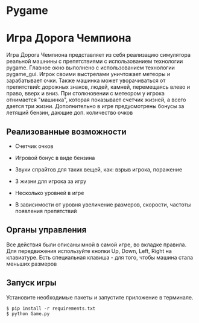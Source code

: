 # Pygame
# Игра Дорога Чемпиона

Игра Дорога Чемпиона представляет из себя реализацию симулятора реальной машнины с препятствиями с
использованием технологии pygame. Главное окно выполнено с использованием технологии pygame_gui.
Игрок своими выстрелами уничтожает метеоры и зарабатывает очки. Также машинка может
уворачиваться от препятствий: дорожных знаков, людей, камней, перемещаясь влево и право, вверх и вниз.
При столкновении с метеором у игрока отнимается "машинка", которая показывает счетчик жизней, а всего дается три жизни.
Дополнительно в игре предусмотрены бонусы за летящий бензин, дающие доп. количество очков

## Реализованные возможности

- Счетчик очков

- Игровой бонус в виде бензина

- Звуки спрайтов для таких вещей, как: взрыв игрока, поражение

- 3 жизни для игрока за игру

- Несколько уровней в игре

- В зависимости от уровня увеличение размеров, скорости, частоты появления препятствий

## Органы управления

Все действия были описаны мной в самой игре, во вкладке правила.
Для передвижения используйте кнопки Up, Down, Left, Right на клавиатуре.
Есть специальная клавиша - для того, чтобы машина стала меньших размеров

## Запуск игры

Установите необходимые пакеты и запустите приложение в терминале.

```
$ pip install -r requirements.txt
$ python Game.py
```
